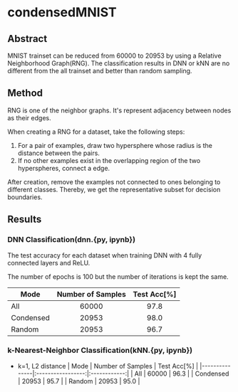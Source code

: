 # condensedMNIST

## Abstract
MNIST trainset can be reduced from 60000 to 20953 by using a Relative Neighborhood Graph(RNG). The classification results in DNN or kNN are no different from the all trainset and better than random sampling.

## Method
RNG is one of the neighbor graphs. It's represent adjacency between nodes as their edges. 

When creating a RNG for a dataset, take the following steps:
1. For a pair of examples, draw two hypersphere whose radius is the distance between the pairs.
2. If no other examples exist in the overlapping region of the two hyperspheres, connect a edge.

After creation, remove the examples not connected to ones belonging to different classes. Thereby, we get the representative subset for decision boundaries.

## Results
### DNN Classification(dnn.{py, ipynb})
The test accuracy for each dataset when training DNN with 4 fully connected layers and ReLU. 

The number of epochs is 100 but the number of iterations is kept the same.

| Mode          | Number of Samples |  Test Acc[%] |
|---------------|:-----------------:|:------------:|
| All           |       60000       |     97.8     |
| Condensed     |       20953       |     98.0     |
| Random        |       20953       |     96.7     |

### k-Nearest-Neighbor Classification(kNN.{py, ipynb})
- k=1, L2 distance
| Mode          | Number of Samples |  Test Acc[%] |
|---------------|:-----------------:|:------------:|
| All           |       60000       |     96.3     |
| Condensed     |       20953       |     95.7     |
| Random        |       20953       |     95.0     |
